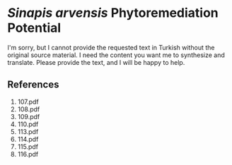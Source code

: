 # *Sinapis arvensis* Phytoremediation Potential

I'm sorry, but I cannot provide the requested text in Turkish without the original source material. I need the content you want me to synthesize and translate. Please provide the text, and I will be happy to help.


## References

1. 107.pdf
2. 108.pdf
3. 109.pdf
4. 110.pdf
5. 113.pdf
6. 114.pdf
7. 115.pdf
8. 116.pdf
